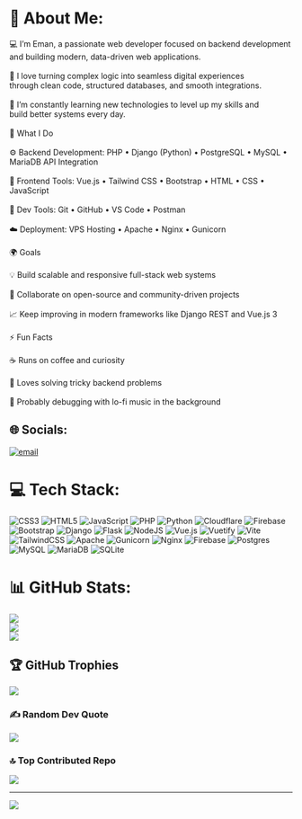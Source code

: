 # 💫 About Me:
💻 I’m Eman, a passionate web developer focused on backend development <br>      and building modern, data-driven web applications.<br><br>🚀 I love turning complex logic into seamless digital experiences <br>      through clean code, structured databases, and smooth integrations.<br><br>🌱 I’m constantly learning new technologies to level up my skills and<br>      build better systems every day.<br><br>🧠 What I Do<br><br>          ⚙️ Backend Development: PHP • Django (Python) • PostgreSQL • MySQL • MariaDB API Integration<br><br>          🎨 Frontend Tools: Vue.js • Tailwind CSS • Bootstrap • HTML • CSS • JavaScript<br><br>          🧰 Dev Tools: Git • GitHub • VS Code • Postman<br><br>          ☁️ Deployment: VPS Hosting • Apache • Nginx • Gunicorn<br><br>🌍 Goals<br><br>          💡 Build scalable and responsive full-stack web systems<br><br>          🧩 Collaborate on open-source and community-driven projects<br><br>          📈 Keep improving in modern frameworks like Django REST and Vue.js 3<br><br>⚡ Fun Facts<br><br>          ☕ Runs on coffee and curiosity<br><br>         🧩 Loves solving tricky backend problems<br><br>        🐾 Probably debugging with lo-fi music in the background


## 🌐 Socials:
[![email](https://img.shields.io/badge/Email-D14836?logo=gmail&logoColor=white)](mailto:emanuelevan.sagario@g.msuiit.edu.ph) 

# 💻 Tech Stack:
![CSS3](https://img.shields.io/badge/css3-%231572B6.svg?style=for-the-badge&logo=css3&logoColor=white) ![HTML5](https://img.shields.io/badge/html5-%23E34F26.svg?style=for-the-badge&logo=html5&logoColor=white) ![JavaScript](https://img.shields.io/badge/javascript-%23323330.svg?style=for-the-badge&logo=javascript&logoColor=%23F7DF1E) ![PHP](https://img.shields.io/badge/php-%23777BB4.svg?style=for-the-badge&logo=php&logoColor=white) ![Python](https://img.shields.io/badge/python-3670A0?style=for-the-badge&logo=python&logoColor=ffdd54) ![Cloudflare](https://img.shields.io/badge/Cloudflare-F38020?style=for-the-badge&logo=Cloudflare&logoColor=white) ![Firebase](https://img.shields.io/badge/firebase-%23039BE5.svg?style=for-the-badge&logo=firebase) ![Bootstrap](https://img.shields.io/badge/bootstrap-%238511FA.svg?style=for-the-badge&logo=bootstrap&logoColor=white) ![Django](https://img.shields.io/badge/django-%23092E20.svg?style=for-the-badge&logo=django&logoColor=white) ![Flask](https://img.shields.io/badge/flask-%23000.svg?style=for-the-badge&logo=flask&logoColor=white) ![NodeJS](https://img.shields.io/badge/node.js-6DA55F?style=for-the-badge&logo=node.js&logoColor=white) ![Vue.js](https://img.shields.io/badge/vue.js-%2335495e.svg?style=for-the-badge&logo=vuedotjs&logoColor=%234FC08D) ![Vuetify](https://img.shields.io/badge/Vuetify-1867C0?style=for-the-badge&logo=vuetify&logoColor=AEDDFF) ![Vite](https://img.shields.io/badge/vite-%23646CFF.svg?style=for-the-badge&logo=vite&logoColor=white) ![TailwindCSS](https://img.shields.io/badge/tailwindcss-%2338B2AC.svg?style=for-the-badge&logo=tailwind-css&logoColor=white) ![Apache](https://img.shields.io/badge/apache-%23D42029.svg?style=for-the-badge&logo=apache&logoColor=white) ![Gunicorn](https://img.shields.io/badge/gunicorn-%298729.svg?style=for-the-badge&logo=gunicorn&logoColor=white) ![Nginx](https://img.shields.io/badge/nginx-%23009639.svg?style=for-the-badge&logo=nginx&logoColor=white) ![Firebase](https://img.shields.io/badge/firebase-a08021?style=for-the-badge&logo=firebase&logoColor=ffcd34) ![Postgres](https://img.shields.io/badge/postgres-%23316192.svg?style=for-the-badge&logo=postgresql&logoColor=white) ![MySQL](https://img.shields.io/badge/mysql-4479A1.svg?style=for-the-badge&logo=mysql&logoColor=white) ![MariaDB](https://img.shields.io/badge/MariaDB-003545?style=for-the-badge&logo=mariadb&logoColor=white) ![SQLite](https://img.shields.io/badge/sqlite-%2307405e.svg?style=for-the-badge&logo=sqlite&logoColor=white)
# 📊 GitHub Stats:
![](https://github-readme-stats.vercel.app/api?username=Emanskie&theme=dark&hide_border=false&include_all_commits=true&count_private=true)<br/>
![](https://nirzak-streak-stats.vercel.app/?user=Emanskie&theme=dark&hide_border=false)<br/>
![](https://github-readme-stats.vercel.app/api/top-langs/?username=Emanskie&theme=dark&hide_border=false&include_all_commits=true&count_private=true&layout=compact)

## 🏆 GitHub Trophies
![](https://github-profile-trophy.vercel.app/?username=Emanskie&theme=dark&no-frame=false&no-bg=true&margin-w=4)

### ✍️ Random Dev Quote
![](https://quotes-github-readme.vercel.app/api?type=horizontal&theme=dark)

### 🔝 Top Contributed Repo
![](https://github-contributor-stats.vercel.app/api?username=Emanskie&limit=5&theme=dark&combine_all_yearly_contributions=true)

---
[![](https://visitcount.itsvg.in/api?id=Emanskie&icon=0&color=0)](https://visitcount.itsvg.in)

<!-- Proudly created with GPRM ( https://gprm.itsvg.in ) -->
